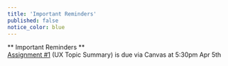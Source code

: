```yaml
---
title: 'Important Reminders'
published: false
notice_color: blue
---
```


<!--- Your important reminders content goes below here -->

** Important Reminders **  
[Assignment #1](https://canvas.sfu.ca/courses/25492/assignments/142519) (UX Topic Summary) is due via Canvas at 5:30pm Apr 5th
